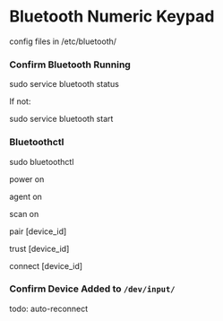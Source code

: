 # Bluetooth Numeric Keypad

config files in /etc/bluetooth/

### Confirm Bluetooth Running

sudo service bluetooth status

If not:

sudo service bluetooth start

### Bluetoothctl

sudo bluetoothctl

power on

agent on

scan on

pair [device_id]

trust [device_id]

connect [device_id]

### Confirm Device Added to `/dev/input/`

todo: auto-reconnect
